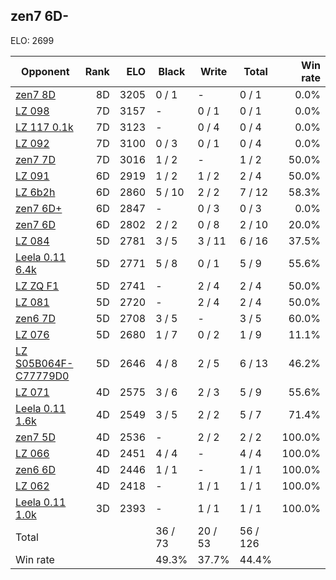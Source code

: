 ## zen7 6D- ##

ELO: 2699

Opponent | Rank | ELO | Black | Write | Total | Win rate
---------|-----:|----:|-------|-------|-------|-------:
[zen7 8D](zen7%208D.md) | 8D | 3205 | 0 / 1 | - | 0 / 1 | 0.0%
[LZ 098](LZ%20098.md) | 7D | 3157 | - | 0 / 1 | 0 / 1 | 0.0%
[LZ 117 0.1k](LZ%20117%200.1k.md) | 7D | 3123 | - | 0 / 4 | 0 / 4 | 0.0%
[LZ 092](LZ%20092.md) | 7D | 3100 | 0 / 3 | 0 / 1 | 0 / 4 | 0.0%
[zen7 7D](zen7%207D.md) | 7D | 3016 | 1 / 2 | - | 1 / 2 | 50.0%
[LZ 091](LZ%20091.md) | 6D | 2919 | 1 / 2 | 1 / 2 | 2 / 4 | 50.0%
[LZ 6b2h](LZ%206b2h.md) | 6D | 2860 | 5 / 10 | 2 / 2 | 7 / 12 | 58.3%
[zen7 6D+](zen7%206D+.md) | 6D | 2847 | - | 0 / 3 | 0 / 3 | 0.0%
[zen7 6D](zen7%206D.md) | 6D | 2802 | 2 / 2 | 0 / 8 | 2 / 10 | 20.0%
[LZ 084](LZ%20084.md) | 5D | 2781 | 3 / 5 | 3 / 11 | 6 / 16 | 37.5%
[Leela 0.11 6.4k](Leela%200.11%206.4k.md) | 5D | 2771 | 5 / 8 | 0 / 1 | 5 / 9 | 55.6%
[LZ ZQ F1](LZ%20ZQ%20F1.md) | 5D | 2741 | - | 2 / 4 | 2 / 4 | 50.0%
[LZ 081](LZ%20081.md) | 5D | 2720 | - | 2 / 4 | 2 / 4 | 50.0%
[zen6 7D](zen6%207D.md) | 5D | 2708 | 3 / 5 | - | 3 / 5 | 60.0%
[LZ 076](LZ%20076.md) | 5D | 2680 | 1 / 7 | 0 / 2 | 1 / 9 | 11.1%
[LZ S05B064F-C77779D0](LZ%20S05B064F-C77779D0.md) | 5D | 2646 | 4 / 8 | 2 / 5 | 6 / 13 | 46.2%
[LZ 071](LZ%20071.md) | 4D | 2575 | 3 / 6 | 2 / 3 | 5 / 9 | 55.6%
[Leela 0.11 1.6k](Leela%200.11%201.6k.md) | 4D | 2549 | 3 / 5 | 2 / 2 | 5 / 7 | 71.4%
[zen7 5D](zen7%205D.md) | 4D | 2536 | - | 2 / 2 | 2 / 2 | 100.0%
[LZ 066](LZ%20066.md) | 4D | 2451 | 4 / 4 | - | 4 / 4 | 100.0%
[zen6 6D](zen6%206D.md) | 4D | 2446 | 1 / 1 | - | 1 / 1 | 100.0%
[LZ 062](LZ%20062.md) | 4D | 2418 | - | 1 / 1 | 1 / 1 | 100.0%
[Leela 0.11 1.0k](Leela%200.11%201.0k.md) | 3D | 2393 | - | 1 / 1 | 1 / 1 | 100.0%
Total | | | 36 / 73 | 20 / 53 | 56 / 126 | 
Win rate| | | 49.3% | 37.7% | 44.4% | 
